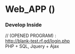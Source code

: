 # Web_APP ()
### Develop Inside
// (OPENED PROGRAM) :
<br> http://blank-test.rf.gd/login.php<br> 
PHP + SQL, Jquery + Ajax

